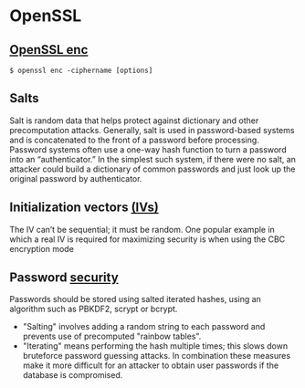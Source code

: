# OpenSSL

## [OpenSSL enc](https://wiki.openssl.org/index.php/Enc)
```
$ openssl enc -ciphername [options]

```

## Salts
Salt is random data that helps protect against dictionary and other precomputation attacks. Generally, salt is used in password-based 
systems and is concatenated to the front of a password before processing. Password systems often use a one-way hash function to turn 
a password into an “authenticator.” In the simplest such system, if there were no salt, an attacker could build a dictionary of 
common passwords and just look up the original password by authenticator.

## Initialization vectors [(IVs)](https://en.wikipedia.org/wiki/Initialization_vector)
The IV can’t be sequential; it must be random. One popular example in which a real IV is required for maximizing security is when using the CBC encryption mode

## Password [security](https://auth0.com/blog/hashing-in-action-understanding-bcrypt/)
Passwords should be stored using salted iterated hashes, using an algorithm such as PBKDF2, scrypt or bcrypt.
 - "Salting" involves adding a random string to each password and prevents use of precomputed "rainbow tables".
 - "Iterating" means performing the hash multiple times; this slows down bruteforce password guessing attacks. In combination these measures make it more difficult for an attacker to obtain user passwords if the database is compromised.
